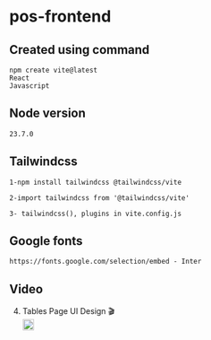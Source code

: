# pos-frontend

## Created using command
```
npm create vite@latest
React
Javascript
```

## Node version
```
23.7.0
```

## Tailwindcss
```
1-npm install tailwindcss @tailwindcss/vite

2-import tailwindcss from '@tailwindcss/vite'

3- tailwindcss(), plugins in vite.config.js
```

## Google fonts
```
https://fonts.google.com/selection/embed - Inter
```

## Video
4. Tables Page UI Design :clapper:\
<a href="https://www.youtube.com/watch?v=XVdZQKUaJPQ&list=PL9OdiypqS7Nk0DHnSNFIi8RgEFJCIWB6X&index=6"><img src="https://img.shields.io/badge/YouTube-FF0000?style=for-the-badge&logo=youtube&logoColor=white" height="20px"/></a>